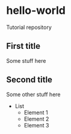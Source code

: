 # hello-world
Tutorial repository

## First title

Some stuff here

## Second title

Some other stuff here

  * List
    * Element 1
    * Element 2
    * Element 3